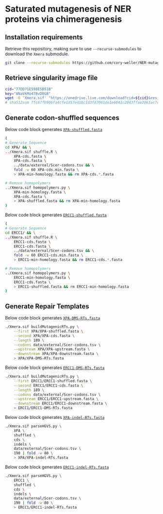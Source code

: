 # Saturated mutagenesis of NER proteins via chimeragenesis

## Installation requirements

Retrieve this repository, making sure to use `--recurse-submodules` to download the `Xmera` submodule.
```bash
git clone --recurse-submodules https://github.com/cory-weller/NER-mutagenesis.git
```

## Retrieve singularity image file
```bash
cid="77DD71E598E5B51B"
key="ANaVkMo47BvD0G8"
wget -O 'Xmera.sif' "https://onedrive.live.com/download?cid=${cid}&resid=${cid}%2119128&authkey=${key}"
# sha512sum 7fc67fb906fa4cfe1d57ed1bc1d3fd7061de1e6641c2943ffae2063ac7c9c0404cce609b70ada013394a2664300d716921797a9a182a5839c57567f52c9b301a
```



## Generate codon-shuffled sequences
Below code block generates [`XPA-shuffled.fasta`](XPA/XPA-shuffled.fasta)
```bash
(
# Generate Sequence
cd XPA/ && \
../Xmera.sif shuffle.R \
    XPA-cds.fasta \
    XPA-cds.fasta \
    ../data/external/Scer-codons.tsv && \
    fold -w 60 XPA-cds.min.fasta \
    > XPA-min-homology.fasta && rm XPA-cds.*.fasta

# Remove homopolymers
../Xmera.sif homopolymers.py \
    XPA-min-homology.fasta \
    XPA-cds.fasta \
    > XPA-shuffled.fasta && rm XPA-min-homology.fasta
)
```

Below code block generates [`ERCC1-shuffled.fasta`](ERCC1/ERCC1-shuffled.fasta)
```bash
(
# Generate Sequence
cd ERCC1/ && \
../Xmera.sif shuffle.R \
    ERCC1-cds.fasta \
    ERCC1-cds.fasta \
    ../data/external/Scer-codons.tsv && \
    fold -w 60 ERCC1-cds.min.fasta \
    > ERCC1-min-homology.fasta && rm ERCC1-cds.*.fasta

# Remove homopolymers
../Xmera.sif homopolymers.py \
    ERCC1-min-homology.fasta \
    ERCC1-cds.fasta \
    > ERCC1-shuffled.fasta && rm ERCC1-min-homology.fasta
)
```



## Generate Repair Templates 

Below code block generates [`XPA-DMS-RTs.fasta`](XPA/XPA-DMS-RTs.fasta)

```bash
./Xmera.sif buildMutagenicRTs.py \
    --first XPA/XPA-shuffled.fasta \
    --second XPA/XPA-cds.fasta \
    --length 189 \
    --codons data/external/Scer-codons.tsv \
    --upstream XPA/XPA-upstream.fasta \
    --downstream XPA/XPA-downstream.fasta \
    > XPA/XPA-DMS-RTs.fasta
```

Below code block generates [`ERCC1-DMS-RTs.fasta`](ERCC1/ERCC1-DMS-RTs.fasta)
```bash
./Xmera.sif buildMutagenicRTs.py \
    --first ERCC1/ERCC1-shuffled.fasta \
    --second ERCC1/ERCC1-cds.fasta \
    --length 189 \
    --codons data/external/Scer-codons.tsv \
    --upstream ERCC1/ERCC1-upstream.fasta \
    --downstream ERCC1/ERCC1-downstream.fasta \
    > ERCC1/ERCC1-DMS-RTs.fasta
```


Below code block generates [`XPA-indel-RTs.fasta`](XPA/XPA-indel-RTs.fasta)
```bash
./Xmera.sif parseHGVS.py \
    XPA \
    shuffled \
    cds \
    indels \
    data/external/Scer-codons.tsv \
    190 | fold -w 80 \
    > XPA/XPA-indel-RTs.fasta
```


Below code block generates [`ERCC1-indel-RTs.fasta`](ERCC1/ERCC1-indel-RTs.fasta)
```bash
./Xmera.sif parseHGVS.py \
    ERCC1 \
    shuffled \
    cds \
    indels \
    data/external/Scer-codons.tsv \
    190 | fold -w 80 \
    > ERCC1/ERCC1-indel-RTs.fasta
```
